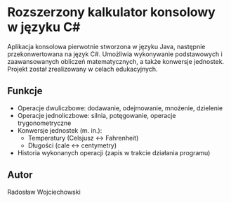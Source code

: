 ﻿# Rozszerzony kalkulator konsolowy w języku C#

Aplikacja konsolowa pierwotnie stworzona w języku Java, następnie przekonwertowana na język C#. Umożliwia wykonywanie podstawowych i zaawansowanych obliczeń matematycznych, a także konwersje jednostek. Projekt został zrealizowany w celach edukacyjnych.

## Funkcje

- Operacje dwuliczbowe: dodawanie, odejmowanie, mnożenie, dzielenie
- Operacje jednoliczbowe: silnia, potęgowanie, operacje trygonometryczne
- Konwersje jednostek (m. in.):
    - Temperatury (Celsjusz ↔ Fahrenheit)
    - Długości (cale ↔ centymetry)
- Historia wykonanych operacji (zapis w trakcie działania programu)

## Autor
Radosław Wojciechowski